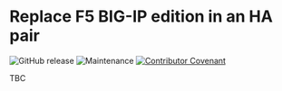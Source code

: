 # Replace F5 BIG-IP edition in an HA pair

![GitHub release](https://img.shields.io/github/v/release/memes/repo-template?sort=semver)
![Maintenance](https://img.shields.io/maintenance/yes/2023)
[![Contributor Covenant](https://img.shields.io/badge/Contributor%20Covenant-2.1-4baaaa.svg)](CODE_OF_CONDUCT.md)

TBC
